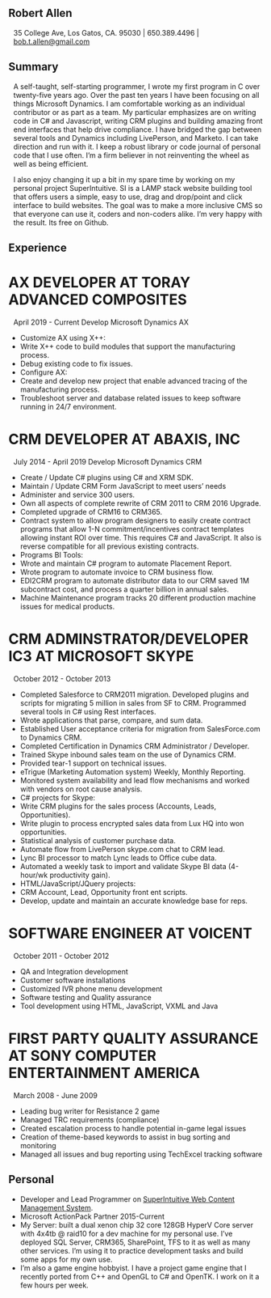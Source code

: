 <style>
p{
  margin-left:10px;
  }
</style>
## Robert Allen
35 College Ave, Los Gatos, CA. 95030 | 650.389.4496 | bob.t.allen@gmail.com

## Summary

<p>A self-taught, self-starting programmer, I wrote my first program in C over twenty-five years ago. Over the past ten years I have been focusing on all things Microsoft Dynamics. I am comfortable working as an individual contributor or as part as a team. My particular emphasizes are on writing code in C# and Javascript, writing CRM plugins and building amazing front end interfaces that help drive compliance. I have bridged the gap between several tools and Dynamics including LivePerson, and Marketo. I can take direction and run with it. I keep a robust library or code journal of personal code that I use often. I’m a firm believer in not reinventing the wheel as well as being efficient.</p>

<p>I also enjoy changing it up a bit in my spare time by working on my personal project SuperIntuitive. SI is a LAMP stack website building tool that offers users a simple, easy to use, drag and drop/point and click interface to build websites. The goal was to make a more inclusive CMS so that everyone can use it, coders and non-coders alike. I’m very happy with the result. Its free on Github.</p> 


## Experience
# AX DEVELOPER AT TORAY ADVANCED COMPOSITES
April 2019 - Current
Develop Microsoft Dynamics AX
- Customize AX using X++:
- Write X++ code to build modules that support the manufacturing process.
- Debug existing code to fix issues.
- Configure  AX:
- Create and develop new project that enable advanced tracing of the manufacturing process.
- Troubleshoot server and database related issues to keep software running in 24/7 environment. 

# CRM DEVELOPER AT ABAXIS, INC
July 2014 - April 2019
Develop Microsoft Dynamics CRM
- Create / Update C# plugins using C# and XRM SDK.
- Maintain / Update CRM Form JavaScript to meet users’ needs
- Administer and service 300 users.
- Own all aspects of complete rewrite of CRM 2011 to CRM 2016 Upgrade.
- Completed upgrade of CRM16 to CRM365.
- Contract system to allow program designers to easily create contract programs that allow 1-N commitment/incentives contract templates allowing instant ROI over time. This requires C# and JavaScript. It also is reverse compatible for all previous existing contracts.
- Programs BI Tools:
- Wrote and maintain C# program to automate Placement Report.
- Wrote program to automate invoice to CRM business flow.
- EDI2CRM program to automate distributor data to our CRM saved 1M subcontract cost, and process a quarter billion in annual sales.
- Machine Maintenance program tracks 20 different production machine issues for medical products.

# CRM ADMINSTRATOR/DEVELOPER IC3 AT MICROSOFT SKYPE
October 2012 - October 2013
- Completed Salesforce to CRM2011 migration. Developed plugins and scripts for migrating 5 million in sales from SF to CRM. Programmed several tools in C# using Rest interfaces.
- Wrote applications that parse, compare, and sum data.
- Established User acceptance criteria for migration from SalesForce.com to Dynamics CRM.
- Completed Certification in Dynamics CRM Administrator / Developer.
- Trained Skype inbound sales team on the use of Dynamics CRM.
- Provided tear-1 support on technical issues.
- eTrigue (Marketing Automation system) Weekly, Monthly Reporting.
- Monitored system availability and lead flow mechanisms and worked with vendors on root cause analysis.
- C# projects for Skype:
- Write CRM plugins for the sales process (Accounts, Leads, Opportunities).
- Write plugin to process encrypted sales data from Lux HQ into won opportunities.
- Statistical analysis of customer purchase data.
- Automate flow from LivePerson skype.com chat to CRM lead.
- Lync BI processor to match Lync leads to Office cube data. 
- Automated a weekly task to import and validate Skype BI data (4-hour/wk productivity gain).
- HTML/JavaScript/JQuery projects:
- CRM Account, Lead, Opportunity front ent scripts. 
- Develop, update and maintain an accurate knowledge base for reps.

# SOFTWARE ENGINEER AT VOICENT
October 2011 - October 2012
- QA and Integration development
- Customer software installations
- Customized IVR phone menu development
- Software testing and Quality assurance
- Tool development using HTML, JavaScript, VXML and Java

# FIRST PARTY QUALITY ASSURANCE AT SONY COMPUTER ENTERTAINMENT AMERICA
March 2008 - June 2009
- Leading bug writer for Resistance 2 game
- Managed TRC requirements (compliance)
- Created escalation process to handle potential in-game legal issues
- Creation of theme-based keywords to assist in bug sorting and monitoring
- Managed all issues and bug reporting using TechExcel tracking software

## Personal
* Developer and Lead Programmer on [SuperIntuitive Web Content Management System](https://github.com/disscombobilated/SuperIntuitive). 
* Microsoft ActionPack Partner 2015-Current
* My Server: built a dual xenon chip 32 core 128GB HyperV Core server with 4x4tb @ raid10 for a dev machine for my personal use. I’ve deployed SQL Server, CRM365, SharePoint, TFS to it as well as many other services. I’m using it to practice development tasks and build some apps for my own use.
* I’m also a game engine hobbyist. I have a project game engine that I recently ported from C++ and OpenGL to C# and OpenTK. I work on it a few hours per week.
